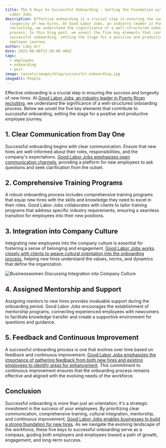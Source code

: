 ```yaml
---
title: The 5 Keys to Successful Onboarding - Setting the Foundation with Good
  Labor Jobs
description: Effective onboarding is a crucial step in ensuring the success and
  longevity of new hires. At Good Labor Jobs, an industry leader in Puerto Rican
  recruiting, we understand the significance of a well-structured onboarding
  process. In this blog post, we unveil the five key elements that contribute to
  successful onboarding, setting the stage for a positive and productive
  employee journey.
author: Coby Orr
date: 2023-06-08T15:28:08.486Z
tags:
  - employees
  - onboarding
  - post
image: /assets/images/blog/successful-onboarding.jpg
imageAlt: People
---
```


Effective onboarding is a crucial step in ensuring the success and longevity of new hires. At [Good Labor Jobs, an industry leader in Puerto Rican recruiting](./about), we understand the significance of a well-structured onboarding process. Below we unveil the five key elements that contribute to successful onboarding, setting the stage for a positive and productive employee journey.

## 1. Clear Communication from Day One

Successful onboarding begins with clear communication. Ensure that new hires are well-informed about their roles, responsibilities, and the company's expectations. [Good Labor Jobs emphasizes open communication channels](./services), providing a platform for new employees to ask questions and seek clarification from the outset.

## 2. Comprehensive Training Programs

A robust onboarding process includes comprehensive training programs that equip new hires with the skills and knowledge they need to excel in their roles. Good Labor Jobs collaborates with clients to tailor training programs that address specific industry requirements, ensuring a seamless transition for employees into their new positions.

## 3. Integration into Company Culture

Integrating new employees into the company culture is essential for fostering a sense of belonging and engagement. [Good Labor Jobs works closely with clients to weave cultural orientation into the onboarding process](./testimonials), helping new hires understand the values, norms, and dynamics that define the organization.

![Businesswomen Discussing Integration into Company Culture](/assets/images/blog/the-5-keys-to-successful-onboarding.jpg)

## 4. Assigned Mentorship and Support

Assigning mentors to new hires provides invaluable support during the onboarding period. Good Labor Jobs encourages the establishment of mentorship programs, connecting experienced employees with newcomers to facilitate knowledge transfer and create a supportive environment for questions and guidance.

## 5. Feedback and Continuous Improvement

A successful onboarding process is one that evolves over time based on feedback and continuous improvement. [Good Labor Jobs emphasizes the importance of gathering feedback from both new hires and existing employees to identify areas for enhancement](./testimonials). This commitment to continuous improvement ensures that the onboarding process remains effective and aligned with the evolving needs of the workforce.

## Conclusion

Successful onboarding is more than just an orientation; it's a strategic investment in the success of your employees. By prioritizing clear communication, comprehensive training, cultural integration, mentorship, and continuous improvement, [Good Labor Jobs enables businesses to build a strong foundation for new hires](./services). As we navigate the evolving landscape of the workforce, these five keys to successful onboarding serve as a compass, guiding both employers and employees toward a path of growth, engagement, and long-term success.
